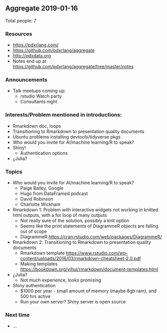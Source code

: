 ## Aggregate 2019-01-16

Total people: 7

### Resources

* https://pdxrlang.com/
* https://github.com/pdxrlang/aggregate
* http://pdxdata.org
* Notes end up at https://github.com/pdxrlang/aggregate/tree/master/notes 

### Announcements

* Talk meetups coming up:
    * rstudio Watch party
    * Consultants night

### Interests/Problem mentioned in introductions:

* Rmarkdown doc, loops
* Transitioning to Rmarkdown to presentation quality documents
* Ubuntu problems installing devtools/tidyverse pkgs
* Who would you invite for AI/machine learning/R to speak?
* Shiny!
    * Authentication options
* ¿Julia?

### Topics

* Who would you invite for AI/machine learning/R to speak?
    * Paige Bailey, Google
    * Hugo from DataFramed podcast
    * David Robinson
    * Charlotte Wickham
* Rmarkdown 1: Problem with interactive widgets not working in knitted html outputs, with a for loop of many outputs
    * Not really sure of the solution, possibly a knit option
    * Seems like the print statements of DiagrammeR objects are falling out of scope
    * DiagrammeR https://cran.rstudio.com/web/packages/DiagrammeR/ 
* Rmarkdown 2: Transitioning to Rmarkdown to presentation quality documents
    * Rmarkdown template https://www.rstudio.com/wp-content/uploads/2016/03/rmarkdown-cheatsheet-2.0.pdf
    * Making templates https://bookdown.org/yihui/rmarkdown/document-templates.html 
* ¿Julia?
    * Not much experience, looks promising
* Shiny authentication
    * $1000 per year - small amount of memory (maybe 8gb ram), and 500 hrs active 
    * Run your own server? Shiny server is open source

### Next time

* ...
